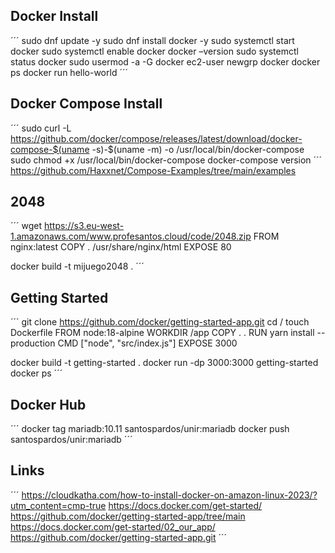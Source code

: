 ## Docker Install
´´´
sudo dnf update -y
sudo dnf install docker -y 
sudo systemctl start docker
sudo systemctl enable docker
docker –version
sudo systemctl status docker
sudo usermod -a -G docker ec2-user
newgrp docker
docker ps
docker run hello-world 
´´´

## Docker Compose Install
´´´
sudo curl -L https://github.com/docker/compose/releases/latest/download/docker-compose-$(uname -s)-$(uname -m) -o /usr/local/bin/docker-compose
sudo chmod +x /usr/local/bin/docker-compose
docker-compose version
´´´
https://github.com/Haxxnet/Compose-Examples/tree/main/examples



## 2048
´´´
wget https://s3.eu-west-1.amazonaws.com/www.profesantos.cloud/code/2048.zip
FROM nginx:latest
COPY . /usr/share/nginx/html
EXPOSE 80

docker build -t mijuego2048 .
´´´


## Getting Started
´´´
git clone https://github.com/docker/getting-started-app.git
cd /
touch Dockerfile
FROM node:18-alpine
WORKDIR /app
COPY . .
RUN yarn install --production
CMD ["node", "src/index.js"]
EXPOSE 3000

docker build -t getting-started .
docker run -dp 3000:3000 getting-started
docker ps
´´´
## Docker Hub
´´´
docker tag mariadb:10.11 santospardos/unir:mariadb
docker push santospardos/unir:mariadb
´´´

## Links
´´´
https://cloudkatha.com/how-to-install-docker-on-amazon-linux-2023/?utm_content=cmp-true
https://docs.docker.com/get-started/
https://github.com/docker/getting-started-app/tree/main
https://docs.docker.com/get-started/02_our_app/
https://github.com/docker/getting-started-app.git
´´´


